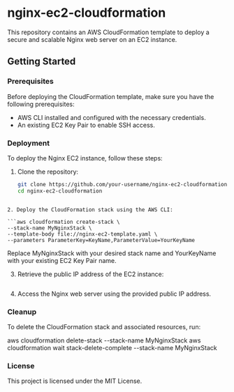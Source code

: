 # nginx-ec2-cloudformation

This repository contains an AWS CloudFormation template to deploy a secure and scalable Nginx web server on an EC2 instance.

## Getting Started

### Prerequisites

Before deploying the CloudFormation template, make sure you have the following prerequisites:

- AWS CLI installed and configured with the necessary credentials.
- An existing EC2 Key Pair to enable SSH access.

### Deployment

To deploy the Nginx EC2 instance, follow these steps:

1. Clone the repository:

   ```bash
   git clone https://github.com/your-username/nginx-ec2-cloudformation.git
   cd nginx-ec2-cloudformation
  ```

2. Deploy the CloudFormation stack using the AWS CLI:

```aws cloudformation create-stack \
  --stack-name MyNginxStack \
  --template-body file://nginx-ec2-template.yaml \
  --parameters ParameterKey=KeyName,ParameterValue=YourKeyName
```
Replace MyNginxStack with your desired stack name and YourKeyName with your existing EC2 Key Pair name.

3. Retrieve the public IP address of the EC2 instance:
```aws cloudformation describe-stacks --stack-name MyNginxStack --query 'Stacks[0].Outputs'
```

4. Access the Nginx web server using the provided public IP address.

### Cleanup

To delete the CloudFormation stack and associated resources, run:

aws cloudformation delete-stack --stack-name MyNginxStack
aws cloudformation wait stack-delete-complete --stack-name MyNginxStack

### License
This project is licensed under the MIT License.
